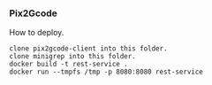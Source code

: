 ### Pix2Gcode

How to deploy.

```
clone pix2gcode-client into this folder.
clone minigrep into this folder.
docker build -t rest-service .
docker run --tmpfs /tmp -p 8080:8080 rest-service
```
